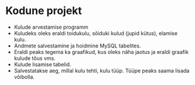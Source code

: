 # Kodune projekt

  - Kulude arvestamise programm
  - Kuludeks oleks eraldi toidukulu, sõiduki kulud (jupid kütus), elamise kulu.
  - Andmete salvestamine ja hoidmine MySQL tabelites.
  - Eraldi peaks tegema ka graafikud, kus oleks näha jaotus ja eraldi graafik kulude tõus vms.
  - Kulude lisamise tabelid.
  - Salvestatakse aeg, millal kulu tehti, kulu tüüp. Tüüpe peaks saama lisada võibolla.
